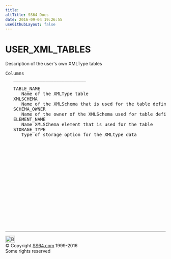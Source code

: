 ```yaml
---
title:
altTitle: SS64 Docs
date: 2016-09-04 19:26:55
useGithubLayout: false
---
```

<!-- #BeginLibraryItem "/Library/head_orad.lbi" --><!-- #EndLibraryItem --><h1>USER_XML_TABLES </h1><p> Description of the user's own XMLType tables </p> 
 
<pre>Columns
   ___________________________
 
   TABLE_NAME
      Name of the XMLType table
   XMLSCHEMA
      Name of the XMLSchema that is used for the table definition
   SCHEMA_OWNER
      Name of the owner of the XMLSchema used for table definition
   ELEMENT_NAME
      Name XMLSChema element that is used for the table
   STORAGE_TYPE
      Type of storage option for the XMLtype data

</pre><!-- #BeginLibraryItem "/Library/foot_orad.lbi" --><p>
<!-- oracle-footer -->
<ins class="adsbygoogle" style="display:inline-block;width:300px;height:250px" data-ad-client="ca-pub-6140977852749469" data-ad-slot="4275490898"></ins>
<script>
(adsbygoogle = window.adsbygoogle || []).push({});
</script></p>
<hr>
<div id="bl" class="footer"><a href="USER_XML_TABLES.html#"><img src="../images/top.png" width="30" height="22" alt="Back to the Top"></a></div>
<div id="br" class="footer, tagline">© Copyright <a href="http://ss64.com/">SS64.com</a> 1999-2016<br>
Some rights reserved</div>
<!-- #EndLibraryItem -->

